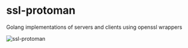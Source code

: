 ssl-protoman
============

Golang implementations of servers and clients using openssl wrappers

![ssl-protoman](http://i.imgur.com/EAFngwz.jpg)
